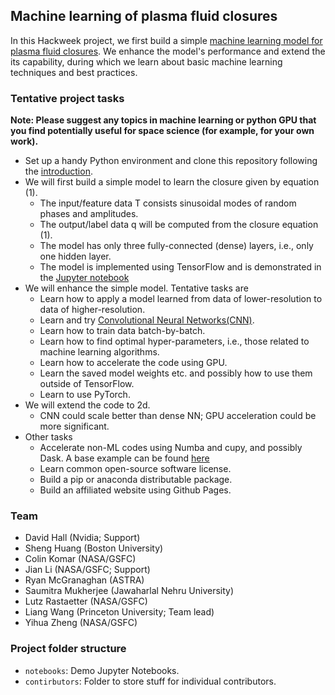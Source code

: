 ## Machine learning of plasma fluid closures

In this Hackweek project, we first build a simple [machine learning model for plasma fluid closures](intro_physics.md). We enhance the model's performance and extend the its capability, during which we learn about basic machine learning techniques and best practices.


### Tentative project tasks
__Note: Please suggest any topics in machine learning or python GPU that you find potentially useful for space science (for example, for your own work).__
- Set up a handy Python environment and clone this repository following the [introduction](intro_setup_prep.md).
- We will first build a simple model to learn the closure given by equation (1).
  - The input/feature data T consists sinusoidal modes of random phases and amplitudes.
  - The output/label data q will be computed from the closure equation (1).
  - The model has only three fully-connected (dense) layers, i.e., only one hidden layer.
  - The model is implemented using TensorFlow and is demonstrated in the [Jupyter notebook](notebooks/fluid_closure_learning-1d-000.ipynb)
- We will enhance the simple model. Tentative tasks are
  - Learn how to apply a model learned from data of lower-resolution to data of higher-resolution.
  - Learn and try [Convolutional Neural Networks(CNN)](https://stanford.edu/~shervine/teaching/cs-230/cheatsheet-convolutional-neural-networks).
  - Learn how to train data batch-by-batch.
  - Learn how to find optimal hyper-parameters, i.e., those related to machine learning algorithms.
  - Learn how to accelerate the code using GPU.
  - Learn the saved model weights etc. and possibly how to use them outside of TensorFlow.
  - Learn to use PyTorch.
- We will extend the code to 2d.
  - CNN could scale better than dense NN; GPU acceleration could be more significant.
- Other tasks
  - Accelerate non-ML codes using Numba and cupy, and possibly Dask. A base example can be found [here](notebooks/cupy.001.ipynb)
  - Learn common open-source software license.
  - Build a pip or anaconda distributable package.
  - Build an affiliated website using Github Pages.


### Team
- David Hall (Nvidia; Support)
- Sheng Huang (Boston University)
- Colin Komar (NASA/GSFC)
- Jian Li (NASA/GSFC; Support)
- Ryan McGranaghan (ASTRA)
- Saumitra Mukherjee (Jawaharlal Nehru University)
- Lutz Rastaetter (NASA/GSFC)
- Liang Wang (Princeton University; Team lead)
- Yihua Zheng (NASA/GSFC)

### Project folder structure
- `notebooks`: Demo Jupyter Notebooks.
- `contirbutors`: Folder to store stuff for individual contributors.
